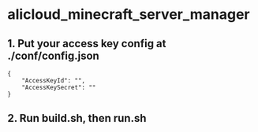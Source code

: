 # alicloud_minecraft_server_manager


## 1. Put your access key config at ./conf/config.json

    {
        "AccessKeyId": "",
        "AccessKeySecret": ""
    }

## 2. Run build.sh, then run.sh